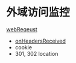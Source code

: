 # 外域访问监控

[webReqeust](http://developer.chrome.com/extensions/webRequest.html)
 * [onHeadersReceived](http://developer.chrome.com/extensions/webRequest.html#event-onHeadersReceived)
  * cookie
  * 301, 302 location
